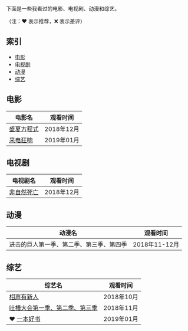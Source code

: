 下面是一些我看过的电影、电视剧、动漫和综艺。

（注：:heart: 表示推荐，:x: 表示差评）

## 索引

- [电影](#电影)
- [电视剧](#电视剧)
- [动漫](#动漫)
- [综艺](#综艺)

## 电影

|电影名|观看时间|
|---|:-:|
|[盛夏方程式](https://movie.douban.com/subject/19961072/)|2018年12月|
|[来电狂响](https://movie.douban.com/subject/30377703/)|2019年01月|

## 电视剧

|电视剧名|观看时间|
|---|:-:|
|[非自然死亡](https://movie.douban.com/subject/27140017/)|2018年12月|

## 动漫

|动漫名|观看时间|
|---|:-:|
|进击的巨人第一季、第二季、第三季、第四季|2018年11-12月|

## 综艺

|综艺名|观看时间|
|---|:-:|
|[相声有新人](https://movie.douban.com/subject/30297684/)|2018年10月|
|[吐槽大会第一季、第二季、第三季](https://movie.douban.com/subject/26830647/)|2018年11月|
|:heart: [一本好书](https://movie.douban.com/subject/30337114/)|2019年01月|
